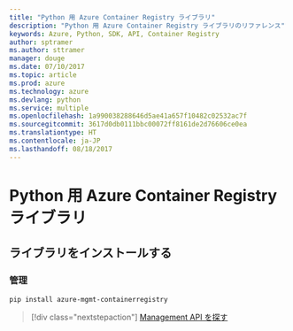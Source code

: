 ```yaml
---
title: "Python 用 Azure Container Registry ライブラリ"
description: "Python 用 Azure Container Registry ライブラリのリファレンス"
keywords: Azure, Python, SDK, API, Container Registry
author: sptramer
ms.author: sttramer
manager: douge
ms.date: 07/10/2017
ms.topic: article
ms.prod: azure
ms.technology: azure
ms.devlang: python
ms.service: multiple
ms.openlocfilehash: 1a990038288646d5ae41a657f10482c02532ac7f
ms.sourcegitcommit: 3617d0db0111bbc00072ff8161de2d76606ce0ea
ms.translationtype: HT
ms.contentlocale: ja-JP
ms.lasthandoff: 08/18/2017
---
```

# <a name="azure-container-registry-libraries-for-python"></a>Python 用 Azure Container Registry ライブラリ

## <a name="install-the-libraries"></a>ライブラリをインストールする


### <a name="management"></a>管理

```bash
pip install azure-mgmt-containerregistry
```
> [!div class="nextstepaction"]
> [Management API を探す](/python/api/overview/azure/containerregistry/managementlibrary)